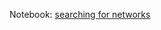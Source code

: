 Notebook: [searching for networks](https://github.com/amitpant7/Efficient-Neural-Architectural-Search-for-FPGAs/blob/main/ofa.ipynb)
